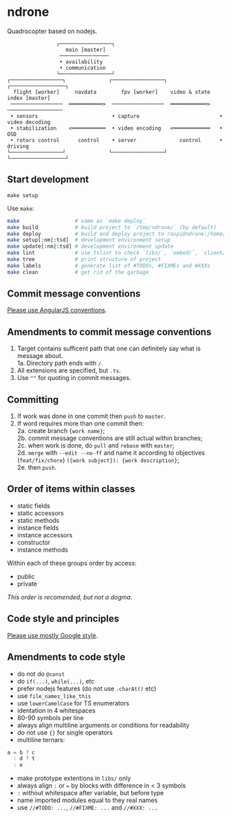 ndrone
======
Quadrocopter based on nodejs.

                    ┌─────────────────┐
                       main [master]
                     ────────────────
                     • availability
                     • communication
                    └─────────────────┘
    ┌─────────────────┐              ┌─────────────────┐               ┌──────────────────┐
      flight [worker]     navdata        fpv [worker]    video & state    index [master]
     ─────────────────  ═══════════>  ─────────────────  ════════════>  ──────────────────
     • sensors                        • capture                          • video decoding
     • stabilization    <═══════════  • video encoding   <════════════   • OSD
     • rotors control      control    • server              control      • driving
    └─────────────────┘              └─────────────────┘               └──────────────────┘

Start development
-----------------
`make setup`

Use `make`:
```sh
make                  # same as `make deploy`
make build            # build project to `/tmp/ndrone/` (by default)
make deploy           # build and deploy project to raspi@ndrone:/home/ndrone (by default)
make setup[:nm|:tsd]  # development environment setup
make update[:nm|:tsd] # development environment update
make lint             # use tslint to check `libs/`, `embed/`, `client/` and `shared/`
make tree             # print structure of project
make labels           # generate list of #TODOs, #FIXMEs and #XXXs
make clean            # get rid of the garbage
```

Commit message conventions
--------------------------
[Please use AngularJS conventions](https://docs.google.com/document/d/1QrDFcIiPjSLDn3EL15IJygNPiHORgU1_OOAqWjiDU5Y/edit#).

Amendments to commit message conventions
----------------------------------------
1. Target contains sufficent path that one can definitely say what is message about.  
  1a. Directory path ends with `/`.
2. All extensions are specified, but `.ts`.
3. Use `""` for quoting in commit messages.

Committing
----------
1. If work was done in one commit then `push` to `master`.  
2. If word requires more than one commit then:  
  2a. create branch `{work name}`;  
  2b. commit message conventions are still actual within branches;  
  2c. when work is done, do `pull` and `rebase` with `master`;  
  2d. `merge` with `--edit --no-ff` and name it according to objectives (`feat/fix/chore`) `({work subject}): {work description}`;  
  2e. then `push`.

Order of items within classes
-----------------------------
* static fields
* static accessors
* static methods
* instance fields
* instance accessors
* constructor
* instance methods

Within each of these groups order by access:

* public
* private

*This order is recomended, but not a dogma.*

Code style and principles
-------------------------
[Please use mostly Google style](https://google-styleguide.googlecode.com/svn/trunk/javascriptguide.xml).

Amendments to code style
------------------------
* do not do `@const`
* do `if(...)`, `while(...)`, etc
* prefer nodejs features (do not use `.charAt()` etc)
* use `file_names_like_this`
* use `lowerCamelCase` for TS enumerators
* identation in 4 whitespaces
* 80-90 symbols per line
* always align multiline arguments or conditions for readability
* do not use `{}` for single operators
* multiline ternars:

```javascript
a = b ? c
  : d ? t
  : e
```  

* make prototype extentions in `libs/` only
* always align `:` or `=` by blocks with difference in < 3 symbols
* `:` without whitespace after variable, but before type
* name imported modules equal to they real names
* use `//#TODO: ...`, `//#FIXME: ...` and `//#XXX: ...`
